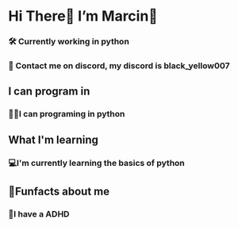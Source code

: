 <h1>Hi There👋 I’m Marcin🧐</h1>

<h3>🛠️ Currently working in python</h3>
<h3>💬 Contact me on discord, my discord is black_yellow007</h3>

<h2>I can program in</h2>
<h3>👨‍💻I can programing in python</h3>

<h2>What I'm learning</h2>
<h3>💻I'm currently learning the basics of python</h3>

<h2>🤔Funfacts about me</h2>

<h3>👀I have a ADHD</h3>

<!--
**Cinkociento/Cinkociento** is a ✨ _special_ ✨ repository because its `README.md` (this file) appears on your GitHub profile.

Here are some ideas to get you started:

- 🔭 I’m currently working on ...
- 🌱 I’m currently learning ...
- 👯 I’m looking to collaborate on ...
- 🤔 I’m looking for help with ...
- 💬 Ask me about ...
- 📫 How to reach me: ...
- 😄 Pronouns: ...
- ⚡ Fun fact: ...
-->
